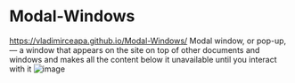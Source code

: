 # Modal-Windows

https://vladimirceapa.github.io/Modal-Windows/
Modal window, or pop-up, — a window that appears on the site on top of other documents and windows and makes all the content below it unavailable until you interact with it
![image](https://github.com/user-attachments/assets/cef224bc-784e-4dcc-a217-186141f1d4ff)


